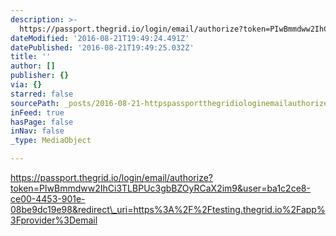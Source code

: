 ```yaml
---
description: >-
  https://passport.thegrid.io/login/email/authorize?token=PIwBmmdww2IhCi3TLBPUc3gbBZOyRCaX2im9&user=ba1c2ce8-ce00-4453-901e-08be9dc19e98&redirect_uri=https%3A%2F%2Ftesting.thegrid.io%2Fapp%3Fprovider%3Demail
dateModified: '2016-08-21T19:49:24.491Z'
datePublished: '2016-08-21T19:49:25.032Z'
title: ''
author: []
publisher: {}
via: {}
starred: false
sourcePath: _posts/2016-08-21-httpspassportthegridiologinemailauthorizetokenpiwb.md
inFeed: true
hasPage: false
inNav: false
_type: MediaObject

---
```

https://passport.thegrid.io/login/email/authorize?token=PIwBmmdww2IhCi3TLBPUc3gbBZOyRCaX2im9&user=ba1c2ce8-ce00-4453-901e-08be9dc19e98&redirect\_uri=https%3A%2F%2Ftesting.thegrid.io%2Fapp%3Fprovider%3Demail